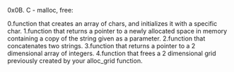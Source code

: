 0x0B. C - malloc, free:

0.function that creates an array of chars, and initializes it with a specific char.
1.function that returns a pointer to a newly allocated space in memory containing a copy of the string given as a parameter.
2.function that concatenates two strings.
3.function that returns a pointer to a 2 dimensional array of integers.
4.function that frees a 2 dimensional grid previously created by your alloc_grid function.
